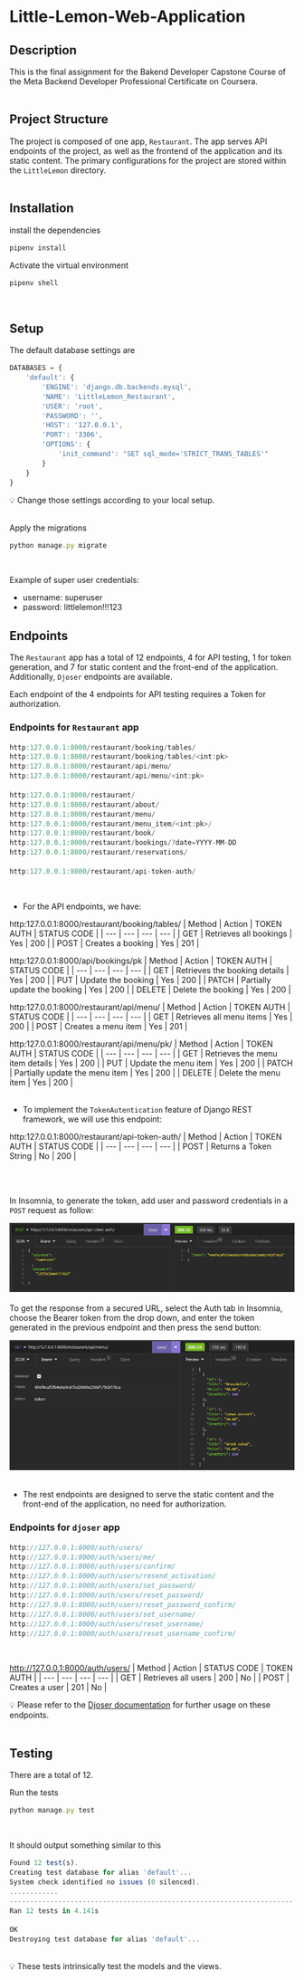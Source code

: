 # Little-Lemon-Web-Application

## Description
This is the final assignment for the Bakend Developer Capstone Course of the Meta Backend Developer Professional Certificate on Coursera.
<br> <br>

## Project Structure
The project is composed of one app, `Restaurant`. The app serves API endpoints of the project, as well as the frontend of the application and its static content. The primary configurations for the project are stored within the `LittleLemon` directory.
<br> <br>

## Installation

install the dependencies
```jsx
pipenv install
```

Activate the virtual environment

```jsx
pipenv shell
```
<br>

## Setup
The default database settings are

```jsx
DATABASES = {
    'default': {
        'ENGINE': 'django.db.backends.mysql',
        'NAME': 'LittleLemon_Restaurant',
        'USER': 'root',
        'PASSWORD': '',
        'HOST': '127.0.0.1',
        'PORT': '3306',
        'OPTIONS': {
            'init_command': "SET sql_mode='STRICT_TRANS_TABLES'"
        }
    }
}
```
💡 Change those settings according to your local setup.
<br>
<br>

Apply the migrations
```jsx
python manage.py migrate
```
<br>

Example of super user credentials:
* username: superuser
* password: littlelemon!!!123

## Endpoints
The `Restaurant` app has a total of 12 endpoints, 4 for API testing, 1 for token generation, and 7 for static content and the front-end of the application. Additionally, `Djoser` endpoints are available.
<br>

Each endpoint of the 4 endpoints for API testing requires a Token for authorization.
<br>

### Endpoints for `Restaurant` app
```jsx
http:127.0.0.1:8000/restaurant/booking/tables/
http:127.0.0.1:8000/restaurant/booking/tables/<int:pk>
http:127.0.0.1:8000/restaurant/api/menu/
http:127.0.0.1:8000/restaurant/api/menu/<int:pk>

http:127.0.0.1:8000/restaurant/
http:127.0.0.1:8000/restaurant/about/
http:127.0.0.1:8000/restaurant/menu/
http:127.0.0.1:8000/restaurant/menu_item/<int:pk>/
http:127.0.0.1:8000/restaurant/book/
http:127.0.0.1:8000/restaurant/bookings/?date=YYYY-MM-DD
http:127.0.0.1:8000/restaurant/reservations/

http:127.0.0.1:8000/restaurant/api-token-auth/
```
<br>

* For the API endpoints, we have:

http:127.0.0.1:8000/restaurant/booking/tables/
| Method | Action | TOKEN AUTH | STATUS CODE |
| --- | --- | --- | --- |
| GET | Retrieves all bookings | Yes | 200 |
| POST | Creates a booking | Yes | 201 |
<br>

http:127.0.0.1:8000/api/bookings/pk
| Method | Action | TOKEN AUTH | STATUS CODE |
| --- | --- | --- | --- |
| GET | Retrieves the booking details | Yes | 200 |
| PUT | Update the booking | Yes | 200 |
| PATCH | Partially update the booking | Yes | 200 |
| DELETE | Delete the booking | Yes | 200 |
<br>

http:127.0.0.1:8000/restaurant/api/menu/
| Method | Action | TOKEN AUTH | STATUS CODE |
| --- | --- | --- | --- |
| GET | Retrieves all menu items | Yes | 200 |
| POST | Creates a menu item | Yes | 201 |
<br>

http:127.0.0.1:8000/restaurant/api/menu/pk/
| Method | Action | TOKEN AUTH | STATUS CODE |
| --- | --- | --- | --- |
| GET | Retrieves the menu item details | Yes | 200 |
| PUT | Update the menu item | Yes | 200 |
| PATCH | Partially update the menu item | Yes | 200 |
| DELETE | Delete the menu item | Yes | 200 |
<br>
<br>

* To implement the `TokenAutentication` feature of Django REST framework, we will use this endpoint:

http:127.0.0.1:8000/restaurant/api-token-auth/
| Method | Action | TOKEN AUTH | STATUS CODE |
| --- | --- | --- | --- |
| POST | Returns a Token String | No | 200 |

<br>
<br>

In Insomnia, to generate the token, add user and password credentials in a `POST` request as follow:

![Untitled](./static/token%20generation.PNG)
<br>
<br>
To get the response from a secured URL, select the Auth tab in Insomnia, choose the Bearer token from the drop down, and enter the token generated in the previous endpoint and then press the send button:

![Untitled](./static/menu%20items%20api.PNG)
<br>
<br>


* The rest endpoints are designed to serve the static content and the front-end of the application, no need for authorization.

### Endpoints for `djoser` app
```jsx
http://127.0.0.1:8000/auth/users/
http://127.0.0.1:8000/auth/users/me/
http://127.0.0.1:8000/auth/users/confirm/
http://127.0.0.1:8000/auth/users/resend_activation/
http://127.0.0.1:8000/auth/users/set_password/
http://127.0.0.1:8000/auth/users/reset_password/
http://127.0.0.1:8000/auth/users/reset_password_confirm/
http://127.0.0.1:8000/auth/users/set_username/
http://127.0.0.1:8000/auth/users/reset_username/
http://127.0.0.1:8000/auth/users/reset_username_confirm/
```
<br>

http://127.0.0.1:8000/auth/users/
| Method | Action | STATUS CODE | TOKEN AUTH |
| --- | --- | --- | --- |
| GET | Retrieves all users | 200 | No |
| POST | Creates a user | 201 | No |

💡 Please refer to the [Djoser documentation](https://djoser.readthedocs.io/en/latest/getting_started.html#available-endpoints) for further usage on these endpoints.
<br> <br>


## Testing
There are a total of 12.
<br>

Run the tests
```jsx
python manage.py test
```
<br>

It should output something similar to this
```jsx
Found 12 test(s).
Creating test database for alias 'default'...
System check identified no issues (0 silenced).
............
----------------------------------------------------------------------
Ran 12 tests in 4.141s

OK
Destroying test database for alias 'default'...
```
<br>

<aside>💡 These tests intrinsically test the models and the views.</aside>


